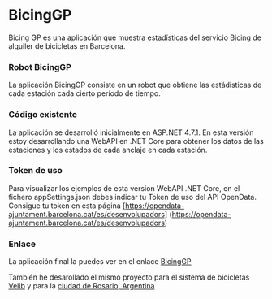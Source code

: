 # BicingGP

Bicing GP es una aplicación que muestra estadísticas del servicio [Bicing](https://bicing.barcelona/mapa-de-disponibilitat) de alquiler de bicicletas en Barcelona.

### Robot BicingGP

La aplicación BicingGP consiste en un robot que obtiene las estádisticas de cada estación cada cierto período de tiempo.

### Código existente

La aplicación se desarrolló inicialmente en ASP.NET 4.7.1. En esta versión estoy desarrollando una WebAPI en .NET Core para obtener los datos de las estaciones y los estados de cada anclaje en cada estación.

### Token de uso

Para visualizar los ejemplos de esta version WebAPI .NET Core, en el fichero appSettings.json debes indicar tu Token de uso del API OpenData. 
Consigue tu token en esta página [https://opendata-ajuntament.barcelona.cat/es/desenvolupadors] (https://opendata-ajuntament.barcelona.cat/es/desenvolupadors)

### Enlace 

La aplicación final la puedes ver en el enlace [BicingGP](http://www.gestion-personal.com/bicing)

También he desarollado el mismo proyecto para el sistema de bicicletas [Velib](http://www.gestion-personal.com/velib) y para la [ciudad de Rosario, Argentina](http://www.gestion-personal.com/mibicitubici)

